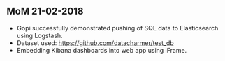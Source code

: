 ## MoM 21-02-2018

- Gopi successfully demonstrated pushing of SQL data to Elasticsearch using Logstash.
- Dataset used: https://github.com/datacharmer/test_db
- Embedding Kibana dashboards into web app using iFrame.